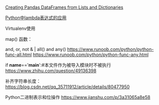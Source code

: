 [Creating Pandas DataFrames from Lists and Dictionaries](https://pbpython.com/pandas-list-dict.html)  

[Python中lambda表达式的应用](https://blog.csdn.net/u011197534/article/details/53747316)  

Virtualenv使用

map() 函数：

and, or, not 
& | 
all() and any() https://www.runoob.com/python/python-func-all.html https://www.runoob.com/python/python-func-any.html

if  __name__=='__main__':#本文件作为被导入模块时不被执行
https://www.zhihu.com/question/49136398

补齐字符串长度：https://blog.csdn.net/qq_35711912/article/details/80477950

Python二进制表示和位操作 https://www.jianshu.com/p/3a31065a8e58
<!--stackedit_data:
eyJoaXN0b3J5IjpbMjA2MTgzNDMxNiwtODQxMzYxNTcwLC0yNz
I4NTMwNiwyNzk0MDM2NzQsMTc5NjE5ODM1NywyNDAwNzQxOTUs
LTE2ODUyNDkzOTgsMjAyODExMjk4MSwtMTYwMzcyNTExNiwtMT
YwMzcyNTExNl19
-->